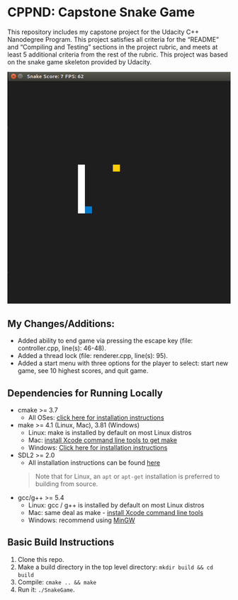 # CPPND: Capstone Snake Game

This repository includes my capstone project for the Udacity C++ Nanodegree Program. This project satisfies all criteria for the “README” and “Compiling and Testing” sections in the project rubric, and meets at least 5 additional criteria from the rest of the rubric. This project was based on the snake game skeleton provided by Udacity.

<img src="snake_game.gif"/>

## My Changes/Additions:
* Added ability to end game via pressing the escape key (file: controller.cpp, line(s): 46-48).
* Added a thread lock (file: renderer.cpp, line(s): 95).
* Added a start menu with three options for the player to select: start new game, see 10 highest scores, and quit game.

## Dependencies for Running Locally
* cmake >= 3.7
  * All OSes: [click here for installation instructions](https://cmake.org/install/)
* make >= 4.1 (Linux, Mac), 3.81 (Windows)
  * Linux: make is installed by default on most Linux distros
  * Mac: [install Xcode command line tools to get make](https://developer.apple.com/xcode/features/)
  * Windows: [Click here for installation instructions](http://gnuwin32.sourceforge.net/packages/make.htm)
* SDL2 >= 2.0
  * All installation instructions can be found [here](https://wiki.libsdl.org/Installation)
  >Note that for Linux, an `apt` or `apt-get` installation is preferred to building from source. 
* gcc/g++ >= 5.4
  * Linux: gcc / g++ is installed by default on most Linux distros
  * Mac: same deal as make - [install Xcode command line tools](https://developer.apple.com/xcode/features/)
  * Windows: recommend using [MinGW](http://www.mingw.org/)

## Basic Build Instructions

1. Clone this repo.
2. Make a build directory in the top level directory: `mkdir build && cd build`
3. Compile: `cmake .. && make`
4. Run it: `./SnakeGame`.
